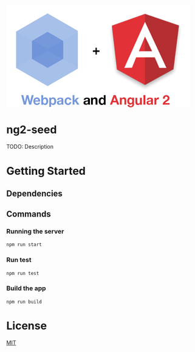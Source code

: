 ![Webpack and Angular 2](icon.png "Webpack and Angular 2")


# ng2-seed

TODO: Description

# Getting Started

## Dependencies

## Commands

### Running the server
```
npm run start
```

### Run test
```
npm run test
```

### Build the app
```
npm run build
```

# License
 [MIT](/LICENSE)